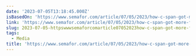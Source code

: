 ```yaml
---
date: '2023-07-05T13:18:45.000Z'
isBasedOn: 'https://www.semafor.com/article/07/05/2023/how-c-span-got-more-fun'
link: 'https://www.semafor.com/article/07/05/2023/how-c-span-got-more-fun'
slug: 2023-07-05-httpswwwsemaforcomarticle07052023how-c-span-got-more-fun
tags:
  - Media
title: 'https://www.semafor.com/article/07/05/2023/how-c-span-got-more-fun'
---
```



